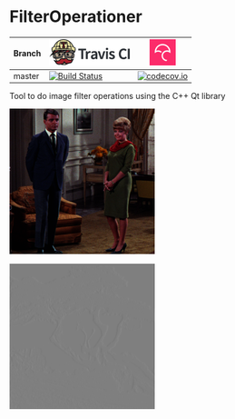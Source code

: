 # FilterOperationer

Branch|[![Travis CI logo](TravisCI.png)](https://travis-ci.org)|[![Codecov logo](Codecov.png)](https://www.codecov.io)
---|---|---
master|[![Build Status](https://travis-ci.org/richelbilderbeek/FilterOperationer.svg?branch=master)](https://travis-ci.org/richelbilderbeek/FilterOperationer)|[![codecov.io](https://codecov.io/github/richelbilderbeek/FilterOperationer/coverage.svg?branch=master)](https://codecov.io/github/richelbilderbeek/FilterOperationer/branch/master)

Tool to do image filter operations using the C++ Qt library 

![Test](FilterOperationerTest.png)

![Result](FilterOperationerResult.png)